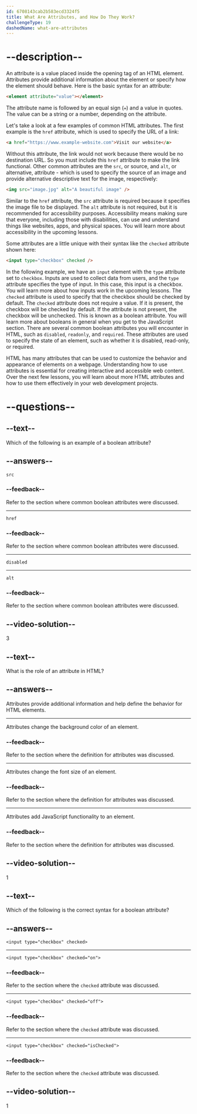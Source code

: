 ```yaml
---
id: 6708143cab2b583ecd3324f5
title: What Are Attributes, and How Do They Work?
challengeType: 19
dashedName: what-are-attributes
---
```


# --description--

An attribute is a value placed inside the opening tag of an HTML element. Attributes provide additional information about the element or specify how the element should behave. Here is the basic syntax for an attribute:

```html
<element attribute="value"></element>
```

The attribute name is followed by an equal sign (`=`) and a value in quotes. The value can be a string or a number, depending on the attribute.

Let's take a look at a few examples of common HTML attributes. The first example is the `href` attribute, which is used to specify the URL of a link:

```html
<a href="https://www.example-website.com">Visit our website</a>
```

Without this attribute, the link would not work because there would be no destination URL. So you must include this `href` attribute to make the link functional. Other common attributes are the `src`, or source, and `alt`, or alternative, attribute - which is used to specify the source of an image and provide alternative descriptive text for the image, respectively: 

```html
<img src="image.jpg" alt="A beautiful image" />
```

Similar to the `href` attribute, the `src` attribute is required because it specifies the image file to be displayed. The `alt` attribute is not required, but it is recommended for accessibility purposes. Accessibility means making sure that everyone, including those with disabilities, can use and understand things like websites, apps, and physical spaces. You will learn more about accessibility in the upcoming lessons.

Some attributes are a little unique with their syntax like the `checked` attribute shown here:

```html
<input type="checkbox" checked />
```

In the following example, we have an `input` element with the `type` attribute set to `checkbox`. Inputs are used to collect data from users, and the `type` attribute specifies the type of input. In this case, this input is a checkbox. You will learn more about how inputs work in the upcoming lessons. The `checked` attribute is used to specify that the checkbox should be checked by default. The `checked` attribute does not require a value. If it is present, the checkbox will be checked by default. If the attribute is not present, the checkbox will be unchecked. This is known as a boolean attribute. You will learn more about booleans in general when you get to the JavaScript section. There are several common boolean attributes you will encounter in HTML, such as `disabled`, `readonly`, and `required`. These attributes are used to specify the state of an element, such as whether it is disabled, read-only, or required.

HTML has many attributes that can be used to customize the behavior and appearance of elements on a webpage. Understanding how to use attributes is essential for creating interactive and accessible web content. Over the next few lessons, you will learn about more HTML attributes and how to use them effectively in your web development projects.

# --questions--

## --text--

Which of the following is an example of a boolean attribute?

## --answers--

`src`

### --feedback--

Refer to the section where common boolean attributes were discussed.

---

`href`

### --feedback--

Refer to the section where common boolean attributes were discussed.

---

`disabled`

---

`alt`

### --feedback--

Refer to the section where common boolean attributes were discussed.

## --video-solution--

3

## --text--

What is the role of an attribute in HTML?

## --answers--

Attributes provide additional information and help define the behavior for HTML elements.

---

Attributes change the background color of an element.

### --feedback--

Refer to the section where the definition for attributes was discussed.

---

Attributes change the font size of an element.

### --feedback--

Refer to the section where the definition for attributes was discussed.

---

Attributes add JavaScript functionality to an element.

### --feedback--

Refer to the section where the definition for attributes was discussed.

## --video-solution--

1

## --text--

Which of the following is the correct syntax for a boolean attribute?

## --answers--

`<input type="checkbox" checked>`

---

`<input type="checkbox" checked="on">`

### --feedback--

Refer to the section where the `checked` attribute was discussed.

---

`<input type="checkbox" checked="off">`

### --feedback--

Refer to the section where the `checked` attribute was discussed.

---

`<input type="checkbox" checked="isChecked">`

### --feedback--

Refer to the section where the `checked` attribute was discussed.

## --video-solution--

1
